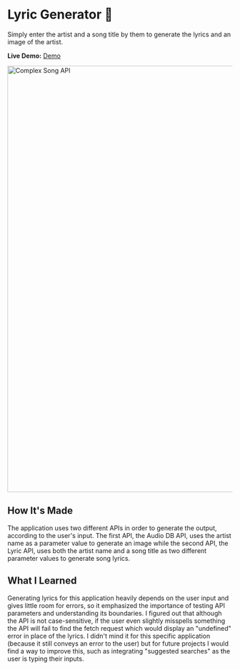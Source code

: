 # Lyric Generator 🎵  

Simply enter the artist and a song title by them to generate the lyrics and an image of the artist.

**Live Demo:** <a href="https://lyric-generator-jenna-nguyen.netlify.app/">Demo</a>

<img width="956" alt="Complex Song API" src="https://user-images.githubusercontent.com/88993361/137781991-73210c31-dcc8-4a3f-9fe6-958067354bf9.png">

## How It's Made

The application uses two different APIs in order to generate the output, according to the user's input. The first API, the Audio DB API, uses the artist name as a parameter value to generate an image while the second API, the Lyric API, uses both the artist name and a song title as two different parameter values to generate song lyrics.

## What I Learned
Generating lyrics for this application heavily depends on the user input and gives little room for errors, so it emphasized the importance of testing API parameters and understanding its boundaries. I figured out that although the API is not case-sensitive, if the user even slightly misspells something the API will fail to find the fetch request which would display an "undefined" error in place of the lyrics. I didn't mind it for this specific application (because it still conveys an error to the user) but for future projects I would find a way to improve this, such as integrating "suggested searches" as the user is typing their inputs.

